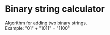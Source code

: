# Binary string calculator
Algorithm for adding two binary strings. <br>
Example: "01" + "1011" = "1100"
